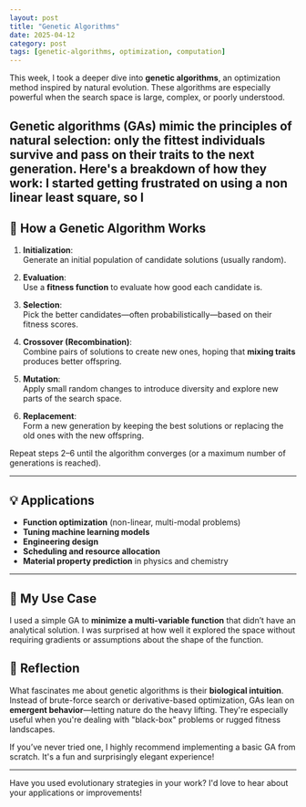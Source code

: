 ```yaml
---
layout: post
title: "Genetic Algorithms"
date: 2025-04-12
category: post
tags: [genetic-algorithms, optimization, computation]
---
```

This week, I took a deeper dive into **genetic algorithms**, an optimization method inspired by natural evolution. These algorithms are especially powerful when the search space is large, complex, or poorly understood.

Genetic algorithms (GAs) mimic the principles of **natural selection**: only the fittest individuals survive and pass on their traits to the next generation. Here's a breakdown of how they work:
I started getting frustrated on using a non linear least square, so I 
---

## 🧬 How a Genetic Algorithm Works

1. **Initialization**:  
   Generate an initial population of candidate solutions (usually random).

2. **Evaluation**:  
   Use a **fitness function** to evaluate how good each candidate is.

3. **Selection**:  
   Pick the better candidates—often probabilistically—based on their fitness scores.

4. **Crossover (Recombination)**:  
   Combine pairs of solutions to create new ones, hoping that **mixing traits** produces better offspring.

5. **Mutation**:  
   Apply small random changes to introduce diversity and explore new parts of the search space.

6. **Replacement**:  
   Form a new generation by keeping the best solutions or replacing the old ones with the new offspring.

Repeat steps 2–6 until the algorithm converges (or a maximum number of generations is reached).

---

## 💡 Applications

- **Function optimization** (non-linear, multi-modal problems)
- **Tuning machine learning models**
- **Engineering design**
- **Scheduling and resource allocation**
- **Material property prediction** in physics and chemistry

---

## 🧪 My Use Case

I used a simple GA to **minimize a multi-variable function** that didn’t have an analytical solution. I was surprised at how well it explored the space without requiring gradients or assumptions about the shape of the function.


## 🧠 Reflection

What fascinates me about genetic algorithms is their **biological intuition**. Instead of brute-force search or derivative-based optimization, GAs lean on **emergent behavior**—letting nature do the heavy lifting. They're especially useful when you're dealing with "black-box" problems or rugged fitness landscapes.

If you’ve never tried one, I highly recommend implementing a basic GA from scratch. It's a fun and surprisingly elegant experience!

---

Have you used evolutionary strategies in your work? I'd love to hear about your applications or improvements!
